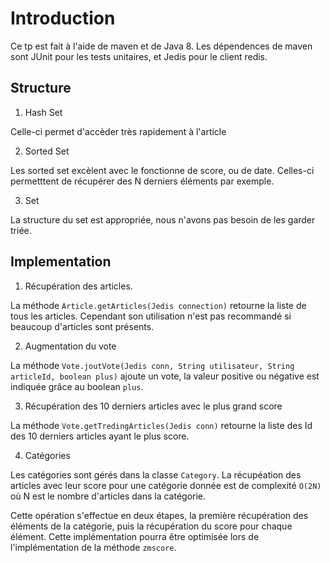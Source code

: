 Introduction
==================

Ce tp est fait à l'aide de maven et de Java 8.
Les dépendences de maven sont JUnit pour les tests unitaires, et Jedis pour le client redis.

Structure
--------------------

1. Hash Set

Celle-ci permet d'accèder très rapidement à l'article

2. Sorted Set

Les sorted set excèlent avec le fonctionne de score, ou de date.
Celles-ci permetttent de récupérer des N derniers éléments par exemple.

3. Set

La structure du set est appropriée, nous n'avons pas besoin de les garder triée.


Implementation
-------------------

1. Récupération des articles.


La méthode `Article.getArticles(Jedis connection)` retourne la liste de tous les articles.
Cependant son utilisation n'est pas recommandé si beaucoup d'articles sont présents.

2. Augmentation du vote
 
La méthode `Vote.joutVote(Jedis conn, String utilisateur, String articleId, boolean plus)` ajoute un vote, la valeur positive
ou négative est indiquée grâce au boolean `plus`. 

3. Récupération des 10 derniers articles avec le plus grand score

La méthode `Vote.getTredingArticles(Jedis conn)` retourne la liste des Id des 10 derniers articles ayant le plus score.


4. Catégories

Les catégories sont gérés dans la classe `Category`.
La récupéation des articles avec leur score pour une catégorie donnée est de complexité `O(2N)` où N est le nombre 
d'articles dans la catégorie.

Cette opération s'effectue en deux étapes, la première récupération des éléments de la catégorie, puis la récupération
du score pour chaque élément. Cette implémentation pourra être optimisée lors de l'implémentation de la méthode `zmscore`.


 
